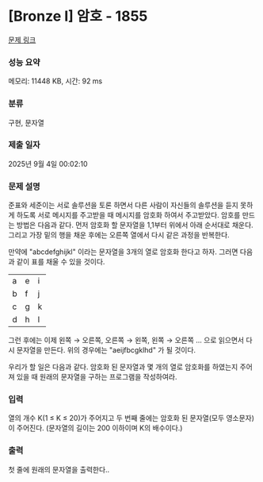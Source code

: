 # [Bronze I] 암호 - 1855 

[문제 링크](https://www.acmicpc.net/problem/1855) 

### 성능 요약

메모리: 11448 KB, 시간: 92 ms

### 분류

구현, 문자열

### 제출 일자

2025년 9월 4일 00:02:10

### 문제 설명

<p>준표와 세준이는 서로 솔루션을 토론 하면서 다른 사람이 자신들의 솔루션을 듣지 못하게 하도록 서로 메시지를 주고받을 때 메시지를 암호화 하여서 주고받았다. 암호를 만드는 방법은 다음과 같다. 먼저 암호화 할 문자열을 1,1부터 위에서 아래 순서대로 채운다. 그리고 가장 밑의 행을 채운 후에는 오른쪽 열에서 다시 같은 과정을 반복한다.</p>

<p>만약에 "abcdefghijkl" 이라는 문자열을 3개의 열로 암호화 한다고 하자. 그러면 다음과 같이 표를 채울 수 있을 것이다.</p>

<table class="table table-bordered td-center table-center-20">
	<tbody>
		<tr>
			<td>a</td>
			<td>e</td>
			<td>i</td>
		</tr>
		<tr>
			<td>b</td>
			<td>f</td>
			<td>j</td>
		</tr>
		<tr>
			<td>c</td>
			<td>g</td>
			<td>k</td>
		</tr>
		<tr>
			<td>d</td>
			<td>h</td>
			<td>l</td>
		</tr>
	</tbody>
</table>

<p>그런 후에는 이제 왼쪽 → 오른쪽, 오른쪽 → 왼쪽, 왼쪽 → 오른쪽 ... 으로 읽으면서 다시 문자열을 만든다. 위의 경우에는 "aeijfbcgklhd" 가 될 것이다.</p>

<p>우리가 할 일은 다음과 같다. 암호화 된 문자열과 몇 개의 열로 암호화를 하였는지 주어져 있을 때 원래의 문자열을 구하는 프로그램을 작성하여라.</p>

### 입력 

 <p>열의 개수 K(1 ≤ K ≤ 20)가 주어지고 두 번째 줄에는 암호화 된 문자열(모두 영소문자)이 주어진다. (문자열의 길이는 200 이하이며 K의 배수이다.)</p>

### 출력 

 <p>첫 줄에 원래의 문자열을 출력한다..</p>

